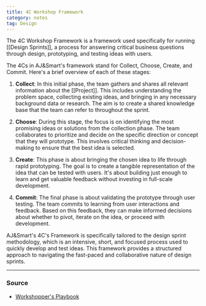 ```yaml
---
title: 4C Workshop Framework
category: notes
tag: Design
---
```


The 4C Workshop Framework is a framework used specifically for running [[Design Sprints]], a process for answering critical business questions through design, prototyping, and testing ideas with users. 

The 4Cs in AJ&Smart's framework stand for Collect, Choose, Create, and Commit. Here's a brief overview of each of these stages:

1. **Collect**: In this initial phase, the team gathers and shares all relevant information about the [[Project]]. This includes understanding the problem space, collecting existing ideas, and bringing in any necessary background data or research. The aim is to create a shared knowledge base that the team can refer to throughout the sprint.
    
2. **Choose**: During this stage, the focus is on identifying the most promising ideas or solutions from the collection phase. The team collaborates to prioritize and decide on the specific direction or concept that they will prototype. This involves critical thinking and decision-making to ensure that the best idea is selected.
    
3. **Create**: This phase is about bringing the chosen idea to life through rapid prototyping. The goal is to create a tangible representation of the idea that can be tested with users. It's about building just enough to learn and get valuable feedback without investing in full-scale development.
    
4. **Commit**: The final phase is about validating the prototype through user testing. The team commits to learning from user interactions and feedback. Based on this feedback, they can make informed decisions about whether to pivot, iterate on the idea, or proceed with development.
    

AJ&Smart's 4C's Framework is specifically tailored to the design sprint methodology, which is an intensive, short, and focused process used to quickly develop and test ideas. This framework provides a structured approach to navigating the fast-paced and collaborative nature of design sprints.

--- 
### Source
- <a href="https://www.workshopperplaybook.com/book-choice" target="_blank">Workshopper's Playbook</a> 